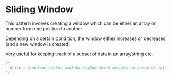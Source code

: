 # Sliding Window

This pattern involves creating a window which can be either an array or number from one position to another

Depending on a certain condition, the window either increases or decreases (and a new window is created)

Very useful for keeping track of a subset of data in an array/string etc.

```JavaScript
/*
  Write a function called maxSubarraySum which accepts an array of integers and a number called n. The function should calculate the maximum sum of n consecutive elements in the array
*/

```